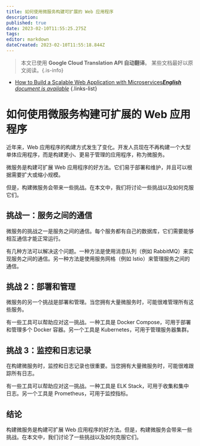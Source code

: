 ```yaml
---
title: 如何使用微服务构建可扩展的 Web 应用程序
description: 
published: true
date: 2023-02-10T11:55:25.275Z
tags: 
editor: markdown
dateCreated: 2023-02-10T11:55:18.844Z
---
```


> 本文已使用 **Google Cloud Translation API 自动翻译**。
某些文档最好以原文阅读。{.is-info}



- [How to Build a Scalable Web Application with Microservices***English** document is available*](/en/Knowledge-base/Common/how-to-build-a-scalable-web-application-with-microservices)
{.links-list}


# 如何使用微服务构建可扩展的 Web 应用程序

近年来，Web 应用程序的构建方式发生了变化。开发人员现在不再构建一个大型单体应用程序，而是构建更小、更易于管理的应用程序，称为微服务。

微服务是构建可扩展 Web 应用程序的好方法。它们易于部署和维护，并且可以根据需要扩大或缩小规模。

但是，构建微服务会带来一些挑战。在本文中，我们将讨论一些挑战以及如何克服它们。

## 挑战一：服务之间的通信

微服务的挑战之一是服务之间的通信。每个服务都有自己的数据库，它们需要能够相互通信才能正常运行。

有几种方法可以解决这个问题。一种方法是使用消息队列（例如 RabbitMQ）来实现服务之间的通信。另一种方法是使用服务网格（例如 Istio）来管理服务之间的通信。

## 挑战 2：部署和管理

微服务的另一个挑战是部署和管理。当您拥有大量微服务时，可能很难管理所有这些服务。

有一些工具可以帮助应对这一挑战。一种工具是 Docker Compose，可用于部署和管理多个 Docker 容器。另一个工具是 Kubernetes，可用于管理服务器集群。

## 挑战 3：监控和日志记录

在构建微服务时，监控和日志记录也很重要。当您拥有大量微服务时，可能很难跟踪所有日志。

有一些工具可以帮助应对这一挑战。一种工具是 ELK Stack，可用于收集和集中日志。另一个工具是 Prometheus，可用于监控指标。

## 结论

构建微服务是构建可扩展 Web 应用程序的好方法。但是，构建微服务会带来一些挑战。在本文中，我们讨论了一些挑战以及如何克服它们。